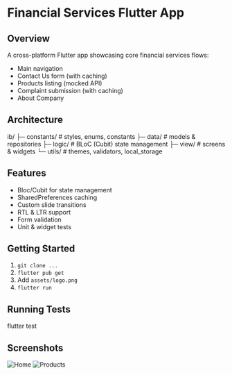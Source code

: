 # Financial Services Flutter App

## Overview
A cross-platform Flutter app showcasing core financial services flows:
- Main navigation
- Contact Us form (with caching)
- Products listing (mocked API)
- Complaint submission (with caching)
- About Company

## Architecture
ib/
├─ constants/  # styles, enums, constants
├─ data/       # models & repositories
├─ logic/      # BLoC (Cubit) state management
├─ view/       # screens & widgets
└─ utils/      # themes, validators, local_storage

## Features
- Bloc/Cubit for state management
- SharedPreferences caching
- Custom slide transitions
- RTL & LTR support
- Form validation
- Unit & widget tests

## Getting Started
1. `git clone ...`
2. `flutter pub get`
3. Add `assets/logo.png`
4. `flutter run`

## Running Tests
flutter test

## Screenshots
![Home](screenshots/home.png)
![Products](screenshots/products.png)

